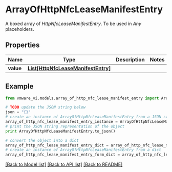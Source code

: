 # ArrayOfHttpNfcLeaseManifestEntry

A boxed array of *HttpNfcLeaseManifestEntry*. To be used in *Any* placeholders. 

## Properties
Name | Type | Description | Notes
------------ | ------------- | ------------- | -------------
**value** | [**List[HttpNfcLeaseManifestEntry]**](HttpNfcLeaseManifestEntry.md) |  | 

## Example

```python
from vmware_vi.models.array_of_http_nfc_lease_manifest_entry import ArrayOfHttpNfcLeaseManifestEntry

# TODO update the JSON string below
json = "{}"
# create an instance of ArrayOfHttpNfcLeaseManifestEntry from a JSON string
array_of_http_nfc_lease_manifest_entry_instance = ArrayOfHttpNfcLeaseManifestEntry.from_json(json)
# print the JSON string representation of the object
print ArrayOfHttpNfcLeaseManifestEntry.to_json()

# convert the object into a dict
array_of_http_nfc_lease_manifest_entry_dict = array_of_http_nfc_lease_manifest_entry_instance.to_dict()
# create an instance of ArrayOfHttpNfcLeaseManifestEntry from a dict
array_of_http_nfc_lease_manifest_entry_form_dict = array_of_http_nfc_lease_manifest_entry.from_dict(array_of_http_nfc_lease_manifest_entry_dict)
```
[[Back to Model list]](../README.md#documentation-for-models) [[Back to API list]](../README.md#documentation-for-api-endpoints) [[Back to README]](../README.md)



